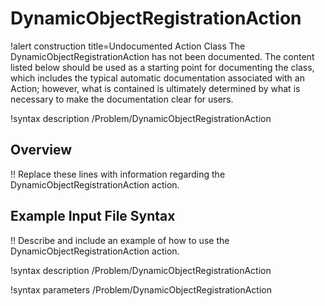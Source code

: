 # DynamicObjectRegistrationAction

!alert construction title=Undocumented Action Class
The DynamicObjectRegistrationAction has not been documented. The content listed below should be used as a starting point for
documenting the class, which includes the typical automatic documentation associated with an Action;
however, what is contained is ultimately determined by what is necessary to make the documentation
clear for users.

!syntax description /Problem/DynamicObjectRegistrationAction

## Overview

!! Replace these lines with information regarding the DynamicObjectRegistrationAction action.

## Example Input File Syntax

!! Describe and include an example of how to use the DynamicObjectRegistrationAction action.

!syntax description /Problem/DynamicObjectRegistrationAction

!syntax parameters /Problem/DynamicObjectRegistrationAction
